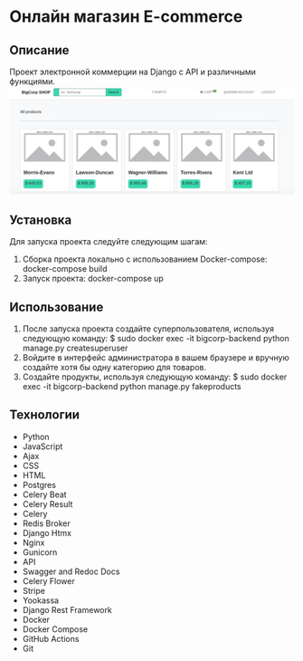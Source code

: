 # Онлайн магазин E-commerce

## Описание
Проект электронной коммерции на Django с API и различными функциями.
![](./public/1.png)


## Установка
Для запуска проекта следуйте следующим шагам:
1. Сборка проекта локально с использованием Docker-compose: docker-compose build
2. Запуск проекта: docker-compose up

## Использование 
1. После запуска проекта создайте суперпользователя, используя следующую команду: $ sudo docker exec -it bigcorp-backend python manage.py createsuperuser
2. Войдите в интерфейс администратора в вашем браузере и вручную создайте хотя бы одну категорию для товаров.
3. Создайте продукты, используя следующую команду: $ sudo docker exec -it bigcorp-backend python manage.py fakeproducts

## Технологии
- Python
- JavaScript
- Ajax
- CSS
- HTML
- Postgres
- Celery Beat
- Celery Result
- Celery
- Redis Broker
- Django Htmx
- Nginx
- Gunicorn
- API
- Swagger and Redoc Docs
- Celery Flower
- Stripe
- Yookassa
- Django Rest Framework
- Docker
- Docker Compose
- GitHub Actions
- Git

